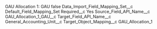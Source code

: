 <?xml version="1.0" encoding="UTF-8"?>
<CustomMetadata xmlns="http://soap.sforce.com/2006/04/metadata" xmlns:xsi="http://www.w3.org/2001/XMLSchema-instance" xmlns:xsd="http://www.w3.org/2001/XMLSchema">
    <label>GAU Allocation 1: GAU</label>
    <protected>false</protected>
    <values>
        <field>Data_Import_Field_Mapping_Set__c</field>
        <value xsi:type="xsd:string">Default_Field_Mapping_Set</value>
    </values>
    <values>
        <field>Required__c</field>
        <value xsi:type="xsd:string">Yes</value>
    </values>
    <values>
        <field>Source_Field_API_Name__c</field>
        <value xsi:type="xsd:string">GAU_Allocation_1_GAU__c</value>
    </values>
    <values>
        <field>Target_Field_API_Name__c</field>
        <value xsi:type="xsd:string">General_Accounting_Unit__c</value>
    </values>
    <values>
        <field>Target_Object_Mapping__c</field>
        <value xsi:type="xsd:string">GAU_Allocation_1</value>
    </values>
</CustomMetadata>
